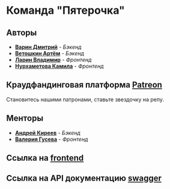 # Команда "Пятерочка"

## Авторы
- [**Варин Дмитрий**](https://github.com/Flash1ee) - *Бэкенд*
- [**Ветошкин Артём**](https://github.com/ThCompiler) - *Бэкенд*
- [**Ларин Владимир**](https://github.com/VolodyaLarin) - *Фронтенд*
- [**Нурхаметова Камила**](https://github.com/imkamie) - *Фронтенд*

## Краудфандинговая платформа [Patreon](http://pyaterochka-team.site)
Становитесь нашими патронами, ставьте звездочку на репу.
## Менторы
- [**Андрей Киреев**](https://github.com/andrew-kireev) - *Бэкенд*
- [**Валерия Гусева**](https://github.com/lerakrya8) - *Фронтенд*

## Ссылка на [frontend](https://github.com/frontend-park-mail-ru/2021_2_Pyaterochka)

## Ссылка на API документацию [swagger](https://api.pyaterochka-team.site/api/v1/swagger/)
